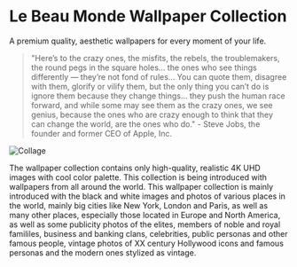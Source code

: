 # Le Beau Monde Wallpaper Collection

A premium quality, aesthetic wallpapers for every moment of your life.

> "Here’s to the crazy ones, the misfits, the rebels, the troublemakers, the round pegs in the square holes… the ones who see things differently — they’re not fond of rules… You can quote them, disagree with them, glorify or vilify them, but the only thing you can’t do is ignore them because they change things… they push the human race forward, and while some may see them as the crazy ones, we see genius, because the ones who are crazy enough to think that they can change the world, are the ones who do." - Steve Jobs, the founder and former CEO of Apple, Inc.

![Collage](https://github.com/infofintech/emporio/blob/main/emporio.collage.png?raw=true)

The wallpaper collection contains only high-quality, realistic 4K UHD images with cool color palette. This collection is being introduced with wallpapers from all around the world. This wallpaper collection is mainly introduced with the black and white images and photos of various places in the world, mainly big cities like New York, London and Paris, as well as many other places, especially those located in Europe and North America, as well as some publicity photos of the elites, members of noble and royal famililes, business and banking clans, celebrities, public personas and other famous people, vintage photos of XX century Hollywood icons and famous personas and the modern ones stylized as vintage.
